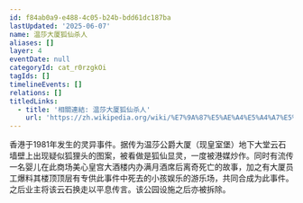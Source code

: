 ```yaml
---
id: f84ab0a9-e488-4c05-b24b-bdd61dc187ba
lastUpdated: '2025-06-07'
name: 温莎大厦狐仙杀人
aliases: []
layer: 4
eventDate: null
categoryId: cat_r0rzgkOi
tagIds: []
timelineEvents: []
relations: []
titledLinks:
  - title: '相關連結: 温莎大厦狐仙杀人'
    url: 'https://zh.wikipedia.org/wiki/%E7%9A%87%E5%AE%A4%E5%A4%A7%E5%BB%88'
---
```

香港于1981年发生的灵异事件。据传为温莎公爵大厦（现皇室堡）地下大堂云石墙壁上出现疑似狐狸头的图案，被看做是狐仙显灵，一度被港媒炒作。同时有流传一名婴儿在此商场美心皇宫大酒楼内办满月酒席后离奇死亡的故事，加之有大厦员工爆料其楼顶顶层有专供此事件中死去的小孩娱乐的游乐场，共同合成为此事件。之后业主将该云石换走以平息传言。该公园设施之后亦被拆除。
